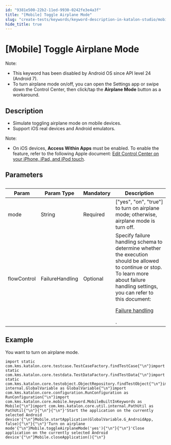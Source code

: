 ```yaml
---
id: "9381e500-22b2-11ed-9930-0242fe3e4a3f"
title: "[Mobile] Toggle Airplane Mode"
slug: "create-tests/keywords/keyword-description-in-katalon-studio/mobile-keywords/mobile-toggle-airplane-mode"
hide_title: true
---
```


# <a id="id_0" class="anchor_top_offset"/><a id="ariaid-title1" class="anchor_top_offset"/>[Mobile] Toggle Airplane Mode

<div xmlns="http://www.w3.org/1999/xhtml" className="p"><div className="note note note_note"><span className="note__title">Note:</span> <ul className="ul"><li className="li">This keyword has been disabled by Android OS since API level 24 (Android 7).</li><li className="li">To turn airplane mode on/off, you can open the Settings app or swipe down the Control Center, then click/tap the <strong className="ph b">Airplane Mode</strong> button as a workaround.</li></ul></div></div>

## <a id="id_0__id_1" class="anchor_top_offset"/>Description  

              
<div xmlns="http://www.w3.org/1999/xhtml" className="p"><ul className="ul"><li className="li">Simulate toggling airplane mode on mobile devices.</li><li className="li">Support iOS real devices and Android emulators.</li></ul><div className="note note note_note"><span className="note__title">Note:</span> <ul className="ul"><li className="li">On iOS devices, <strong className="ph b">Access Within Apps</strong> must be enabled. To enable the feature, refer to the following Apple document: <a className="xref j-external-link" href="https://support.apple.com/en-us/HT211812" target="_blank">Edit Control Center on your iPhone, iPad, and iPod touch</a>.</li></ul></div></div>
      

## <a id="id_0__id_2" class="anchor_top_offset"/> Parameters  

              
<table xmlns="http://www.w3.org/1999/xhtml" className="table anchor_top_offset" id="id_0__e17371f3-48cf-4104-b8d2-860397b8bac3"><caption /><colgroup><col /><col /><col /><col /></colgroup><thead className="thead"><tr className><th className="entry anchor_top_offset" id="id_0__e17371f3-48cf-4104-b8d2-860397b8bac3__entry__1">Param</th><th className="entry anchor_top_offset" id="id_0__e17371f3-48cf-4104-b8d2-860397b8bac3__entry__2">Param Type</th><th className="entry anchor_top_offset" id="id_0__e17371f3-48cf-4104-b8d2-860397b8bac3__entry__3">Mandatory</th><th className="entry anchor_top_offset" id="id_0__e17371f3-48cf-4104-b8d2-860397b8bac3__entry__4">Description</th></tr></thead><tbody className="tbody"><tr className><td className="entry" headers="id_0__e17371f3-48cf-4104-b8d2-860397b8bac3__entry__1 id_0__e17371f3-48cf-4104-b8d2-860397b8bac3__entry__2 id_0__e17371f3-48cf-4104-b8d2-860397b8bac3__entry__3 id_0__e17371f3-48cf-4104-b8d2-860397b8bac3__entry__4 ">mode</td><td className="entry" headers="id_0__e17371f3-48cf-4104-b8d2-860397b8bac3__entry__1 id_0__e17371f3-48cf-4104-b8d2-860397b8bac3__entry__2 id_0__e17371f3-48cf-4104-b8d2-860397b8bac3__entry__3 id_0__e17371f3-48cf-4104-b8d2-860397b8bac3__entry__4 ">String</td><td className="entry" headers="id_0__e17371f3-48cf-4104-b8d2-860397b8bac3__entry__1 id_0__e17371f3-48cf-4104-b8d2-860397b8bac3__entry__2 id_0__e17371f3-48cf-4104-b8d2-860397b8bac3__entry__3 id_0__e17371f3-48cf-4104-b8d2-860397b8bac3__entry__4 ">Required</td><td className="entry" headers="id_0__e17371f3-48cf-4104-b8d2-860397b8bac3__entry__1 id_0__e17371f3-48cf-4104-b8d2-860397b8bac3__entry__2 id_0__e17371f3-48cf-4104-b8d2-860397b8bac3__entry__3 id_0__e17371f3-48cf-4104-b8d2-860397b8bac3__entry__4 ">["yes", "on", "true"] to turn on airplane mode; otherwise,         airplane mode is turn off.</td></tr><tr className><td className="entry" headers="id_0__e17371f3-48cf-4104-b8d2-860397b8bac3__entry__1 id_0__e17371f3-48cf-4104-b8d2-860397b8bac3__entry__2 id_0__e17371f3-48cf-4104-b8d2-860397b8bac3__entry__3 id_0__e17371f3-48cf-4104-b8d2-860397b8bac3__entry__4 ">flowControl</td><td className="entry" headers="id_0__e17371f3-48cf-4104-b8d2-860397b8bac3__entry__1 id_0__e17371f3-48cf-4104-b8d2-860397b8bac3__entry__2 id_0__e17371f3-48cf-4104-b8d2-860397b8bac3__entry__3 id_0__e17371f3-48cf-4104-b8d2-860397b8bac3__entry__4 ">FailureHandling</td><td className="entry" headers="id_0__e17371f3-48cf-4104-b8d2-860397b8bac3__entry__1 id_0__e17371f3-48cf-4104-b8d2-860397b8bac3__entry__2 id_0__e17371f3-48cf-4104-b8d2-860397b8bac3__entry__3 id_0__e17371f3-48cf-4104-b8d2-860397b8bac3__entry__4 ">Optional</td><td className="entry" headers="id_0__e17371f3-48cf-4104-b8d2-860397b8bac3__entry__1 id_0__e17371f3-48cf-4104-b8d2-860397b8bac3__entry__2 id_0__e17371f3-48cf-4104-b8d2-860397b8bac3__entry__3 id_0__e17371f3-48cf-4104-b8d2-860397b8bac3__entry__4 ">Specify failure handling schema to determine whether the execution should be allowed to continue or stop. To learn more about failure handling settings, you can refer to this document: <p className="p"><a className="xref" href="/docs/maintain/configure-failure-handling-settings-in-katalon-studio#id_1">Failure handling</a></p>.</td></tr></tbody></table> 
      

## <a id="id_0__id_3" class="anchor_top_offset"/>Example  

              
<p xmlns="http://www.w3.org/1999/xhtml" className="p">You want to turn on airplane mode.</p> 
              
<pre xmlns="http://www.w3.org/1999/xhtml" className="pre codeblock"><code>import static com.kms.katalon.core.testcase.TestCaseFactory.findTestCase{"\n"}import static com.kms.katalon.core.testdata.TestDataFactory.findTestData{"\n"}import static com.kms.katalon.core.testobject.ObjectRepository.findTestObject{"\n"}import internal.GlobalVariable as GlobalVariable{"\n"}import com.kms.katalon.core.configuration.RunConfiguration as RunConfiguration{"\n"}import com.kms.katalon.core.mobile.keyword.MobileBuiltInKeywords as Mobile{"\n"}import com.kms.katalon.core.util.internal.PathUtil as PathUtil{"\n"}{"\n"}{"\n"}'Start the application on the currently selected Android device'{"\n"}Mobile.startApplication(GlobalVariable.G_AndroidApp, false){"\n"}{"\n"}'Turn on airplane mode'{"\n"}Mobile.toggleAirplaneMode('yes'){"\n"}{"\n"}'Close application on the currently selected Android device'{"\n"}Mobile.closeApplication(){"\n"}</code></pre> 
            
